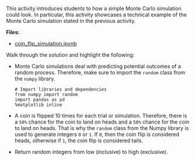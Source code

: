 This activity introduces students to how a simple Monte Carlo simulation could look. In particular, this activity showcases a technical example of the Monte Carlo simulation stated in the previous activity.

**Files:**

* [coin_flip_simulation.ipynb](Activities/01-Ins_Inside_a_Monte_Carlo_Simulation/Solved/coin_flip_simulation.ipynb)

Walk through the solution and highlight the following:

* Monte Carlo simulations deal with predicting potential outcomes of a random process. Therefore, make sure to import the `random` class from the `numpy` library.

  ```
  # Import libraries and dependencies
  from numpy import random 
  import pandas as pd
  %matplotlib inline
  ``` 

* A coin is flipped 10 times for each trial or simulation. Therefore, there is a `50%` chance for the coin to land on heads and a `50%` chance for the coin to land on heads. That is why the `random` class from the Numpy library is used to generate integers `0` or `1`. If `0`, then the coin flip is considered heads, otherwise if `1`, the coin flip is considered tails.

* Return random integers from low (inclusive) to high (exclusive).